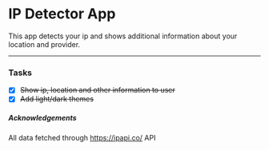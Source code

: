 # IP Detector App
This app detects your ip and shows additional information about your location and provider.

---
### Tasks

- [x] <del>Show ip, location and other information to user
- [x] <del>Add light/dark themes

##### Acknowledgements
All data fetched through https://ipapi.co/ API